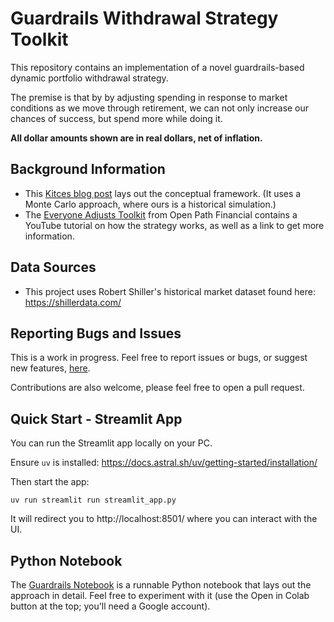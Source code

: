 # Guardrails Withdrawal Strategy Toolkit

This repository contains an implementation of a novel guardrails-based dynamic portfolio withdrawal strategy.

The premise is that by by adjusting spending in response to market conditions as we move through retirement, we can not 
only increase our chances of success, but spend more while doing it.

**All dollar amounts shown are in real dollars, net of inflation.**

## Background Information

* This [Kitces blog post](https://www.kitces.com/blog/risk-based-monte-carlo-probability-of-success-guardrails-retirement-distribution-hatchet/) lays out the conceptual framework. (It uses a Monte Carlo approach, where ours is a historical simulation.)
* The [Everyone Adjusts Toolkit](https://openpath.financial/guardrails/) from Open Path Financial contains a YouTube tutorial on how the strategy works, as well as a link to get more information.

## Data Sources

* This project uses Robert Shiller's historical market dataset found here: https://shillerdata.com/

## Reporting Bugs and Issues

This is a work in progress. Feel free to report issues or bugs, or suggest new features, 
[here](https://github.com/rogercost/fire-guardrails/issues).

Contributions are also welcome, please feel free to open a pull request.

## Quick Start - Streamlit App

You can run the Streamlit app locally on your PC. 

Ensure `uv` is installed: https://docs.astral.sh/uv/getting-started/installation/

Then start the app:
```
uv run streamlit run streamlit_app.py
```

It will redirect you to http://localhost:8501/ where you can interact with the UI.

## Python Notebook

The [Guardrails Notebook](./guardrails.ipynb) is a runnable Python notebook that lays out the approach in detail.
Feel free to experiment with it (use the Open in Colab button at the top; you'll need a Google account).
